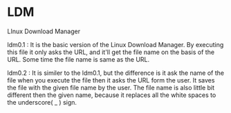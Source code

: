# LDM
LInux Download Manager

ldm0.1 : It is the basic version of the Linux Download Manager. By executing this file it only asks the URL, and it'll get the file name on the basis of the URL. Some time the file name is same as the URL.

ldm0.2 : It is similer to the ldm0.1, but the difference is it ask the name of the file when you execute the file then it asks the URL form the user. It saves the file with the given file name by the user. The file name is also little bit different then the given name, because it replaces all the white spaces to the underscore( _ ) sign.
